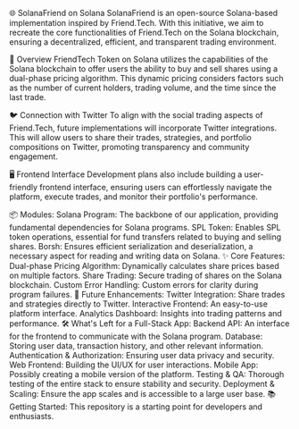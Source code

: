 🌐 SolanaFriend on Solana
SolanaFriend is an open-source Solana-based implementation inspired by Friend.Tech. With this initiative, we aim to recreate the core functionalities of Friend.Tech on the Solana blockchain, ensuring a decentralized, efficient, and transparent trading environment.

🚀 Overview
FriendTech Token on Solana utilizes the capabilities of the Solana blockchain to offer users the ability to buy and sell shares using a dual-phase pricing algorithm. This dynamic pricing considers factors such as the number of current holders, trading volume, and the time since the last trade.

🐦 Connection with Twitter
To align with the social trading aspects of Friend.Tech, future implementations will incorporate Twitter integrations. This will allow users to share their trades, strategies, and portfolio compositions on Twitter, promoting transparency and community engagement.

🖥 Frontend Interface
Development plans also include building a user-friendly frontend interface, ensuring users can effortlessly navigate the platform, execute trades, and monitor their portfolio's performance.

📦 Modules:
Solana Program: The backbone of our application, providing fundamental dependencies for Solana programs.
SPL Token: Enables SPL token operations, essential for fund transfers related to buying and selling shares.
Borsh: Ensures efficient serialization and deserialization, a necessary aspect for reading and writing data on Solana.
✨ Core Features:
Dual-phase Pricing Algorithm: Dynamically calculates share prices based on multiple factors.
Share Trading: Secure trading of shares on the Solana blockchain.
Custom Error Handling: Custom errors for clarity during program failures.
🌟 Future Enhancements:
Twitter Integration: Share trades and strategies directly to Twitter.
Interactive Frontend: An easy-to-use platform interface.
Analytics Dashboard: Insights into trading patterns and performance.
🛠 What's Left for a Full-Stack App:
 Backend API: An interface for the frontend to communicate with the Solana program.
 Database: Storing user data, transaction history, and other relevant information.
 Authentication & Authorization: Ensuring user data privacy and security.
 Web Frontend: Building the UI/UX for user interactions.
 Mobile App: Possibly creating a mobile version of the platform.
 Testing & QA: Thorough testing of the entire stack to ensure stability and security.
 Deployment & Scaling: Ensure the app scales and is accessible to a large user base.
📚 Getting Started:
This repository is a starting point for developers and enthusiasts.


